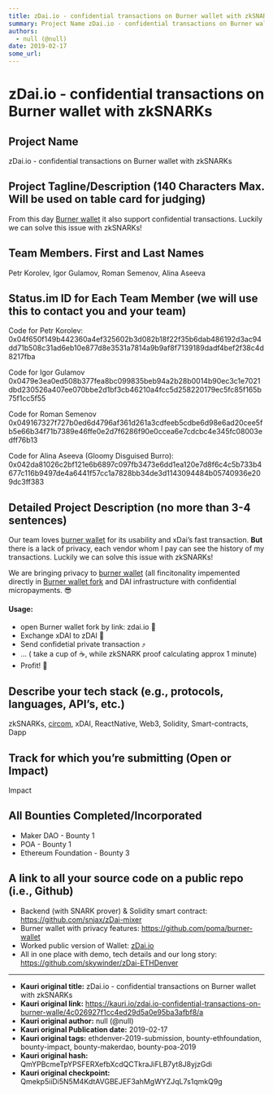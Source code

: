 ```yaml
---
title: zDai.io - confidential transactions on Burner wallet with zkSNARKs
summary: Project Name zDai.io - confidential transactions on Burner wallet with zkSNARKs Project Tagline/Description (140 Characters Max. Will be used on table card for judging) From this day Burner wallet it also support confidential transactions. Luckily we can solve this issue with zkSNARKs! Team Members. First and Last Names Petr Korolev, Igor Gulamov, Roman Semenov, Alina Aseeva Status.im ID for Each Team Member (we will use this to contact you and your team) Code for Petr Korolev- 0x04f650f149b4423
authors:
  - null (@null)
date: 2019-02-17
some_url: 
---
```


# zDai.io - confidential transactions on Burner wallet with zkSNARKs



## Project Name
zDai.io - confidential transactions on Burner wallet with zkSNARKs

## Project Tagline/Description (140 Characters Max. Will be used on table card for judging)


From this day [Burner wallet](https://xdai.io) it also support confidential transactions. Luckily we can solve this issue with zkSNARKs!


## Team Members. First and Last Names
Petr Korolev, Igor Gulamov, Roman Semenov, Alina Aseeva

## Status.im ID for Each Team Member (we will use this to contact you and your team)

Code for Petr Korolev: 0x04f650f149b442360a4ef325602b3d082b18f22f35b6dab486192d3ac94dd71b508c31ad6eb10e877d8e3531a7814a9b9af8f7139189dadf4bef2f38c4d8217fba

Code for Igor Gulamov
0x0479e3ea0ed508b377fea8bc099835beb94a2b28b0014b90ec3c1e7021dbd230526a407ee070bbe2d1bf3cb46210a4fcc5d258220179ec5fc85f165b75f1cc5f55

Code for Roman Semenov
0x049167327f727b0ed6d4796af361d261a3cdfeeb5cdbe6d98e6ad20cee5fb5e66b34f71b7389e46ffe0e2d7f6286f90e0ccea6e7cdcbc4e345fc08003edff76b13

Code for Alina Aseeva (Gloomy Disguised Burro): 0x042da81026c2bf121e6b6897c097fb3473e6dd1ea120e7d8f6c4c5b733b4677c116b9497de4a6441f57cc1a7828bb34de3d1143094484b05740936e209dc3ff383


## Detailed Project Description (no more than 3-4 sentences)

Our team loves [burner wallet](https://xdai.io) for its usability and xDai’s fast transaction. 
**But** there is a lack of privacy, each vendor whom I pay can see the history of my transactions. Luckily we can solve this issue with zkSNARKs!

We are bringing privacy to [burner wallet](https://xdai.io) (all fincitonality impemented directly in [Burner wallet fork](https://github.com/poma/burner-wallet) and DAI infrastructure with confidential micropayments. :sunglasses:

#### Usage: 
- open Burner wallet fork by link: zdai.io :iphone: 
- Exchange xDAI to zDAI :currency_exchange: 
- Send confidetial private transaction :arrow_heading_up: 
- ... ( take a cup of ☕️, while zkSNARK proof calculating approx 1 minute)
- Profit! :tada: 

## Describe your tech stack (e.g., protocols, languages, API’s, etc.)
zkSNARKs, [circom](https://github.com/iden3/circom), xDAI, ReactNative, Web3, Solidity, Smart-contracts, Dapp

## Track for which you’re submitting (Open or Impact)
Impact

## All Bounties Completed/Incorporated
- Maker DAO - Bounty 1
- POA - Bounty 1
- Ethereum Foundation - Bounty 3



## A link to all your source code on a public repo (i.e., Github)
- Backend (with SNARK prover) & Solidity smart contract: https://github.com/snjax/zDai-mixer
- Burner wallet with privacy features: https://github.com/poma/burner-wallet
- Worked public version of Wallet: [zDai.io](zDai.io)
- All in one place with demo, tech details and our long story: https://github.com/skywinder/zDai-ETHDenver



---

- **Kauri original title:** zDai.io - confidential transactions on Burner wallet with zkSNARKs
- **Kauri original link:** https://kauri.io/zdai.io-confidential-transactions-on-burner-walle/4c026927f1cc4ed29d5a0e95ba3afbf8/a
- **Kauri original author:** null (@null)
- **Kauri original Publication date:** 2019-02-17
- **Kauri original tags:** ethdenver-2019-submission, bounty-ethfoundation, bounty-impact, bounty-makerdao, bounty-poa-2019
- **Kauri original hash:** QmYPBcmeTpYPSFERXefbXcdQCTkraJiFLB7yt8J8yjzGdi
- **Kauri original checkpoint:** Qmekp5iiDi5N5M4KdtAVGBEJEF3ahMgWYZJqL7s1qmkQ9g



